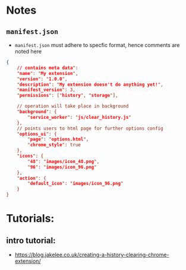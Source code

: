 # Notes
## ``manifest.json``
- ``manifest.json`` must adhere to specfic format, hence comments are noted here
``` JSON
{
    // contains meta data":
    "name": "My extension",
    "version": "1.0.0",
    "description": "My extension doesn't do anything yet!",
    "manifest_version": 3,
    "permissions": ["history", "storage"],

    // operation will take place in background
    "background": {
        "service_worker": "js/clear_history.js"
    },
    // points users to html page for further options config
    "options_ui": {
        "page": "options.html",
        "chrome_style": true
    },
    "icons": {
        "48": "images/icon_48.png",
        "96": "images/icon_96.png"
    },
    "action": {
        "default_icon": "images/icon_96.png"
    }
}
```

# Tutorials:
## intro tutorial:
- https://blog.jakelee.co.uk/creating-a-history-clearing-chrome-extension/
